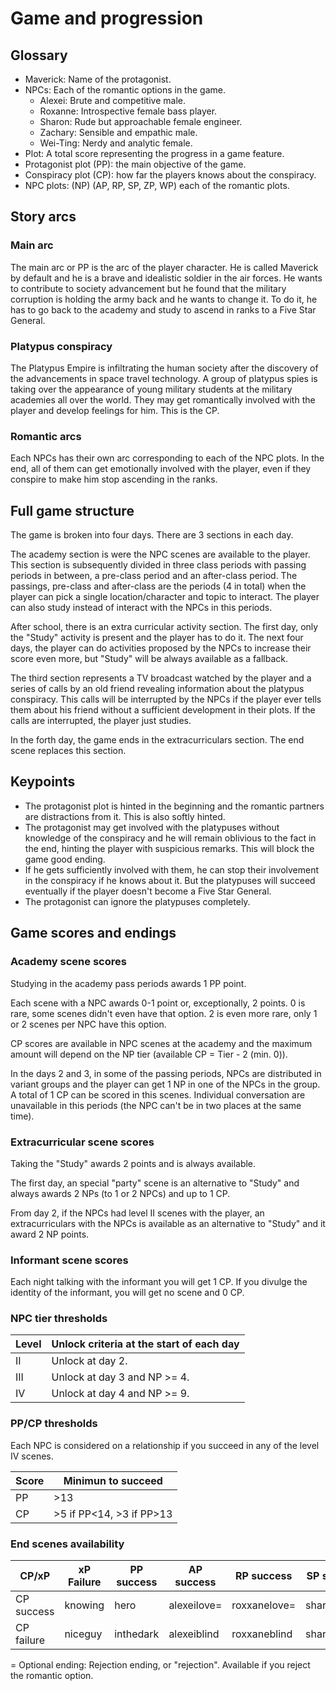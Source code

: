 # Game and progression
## Glossary
- Maverick: Name of the protagonist.
- NPCs: Each of the romantic options in the game.
  - Alexei: Brute and competitive male.
  - Roxanne: Introspective female bass player.
  - Sharon: Rude but approachable female engineer.
  - Zachary: Sensible and empathic male.
  - Wei-Ting: Nerdy and analytic female.
- Plot: A total score representing the progress in a game feature.
- Protagonist plot (PP): the main objective of the game.
- Conspiracy plot (CP): how far the players knows about the conspiracy.
- NPC plots: (NP) (AP, RP, SP, ZP, WP) each of the romantic plots.
## Story arcs
### Main arc
The main arc or PP is the arc of the player character. He is called Maverick by
default and he is a brave and idealistic soldier in the air forces. He wants to
contribute to society advancement but he found that the military corruption is
holding the army back and he wants to change it. To do it, he has to go back to
the academy and study to ascend in ranks to a Five Star General.
### Platypus conspiracy
The Platypus Empire is infiltrating the human society after the discovery of
the advancements in space travel technology. A group of platypus spies is
taking over the appearance of young military students at the military academies
all over the world. They may get romantically involved with the player and develop
feelings for him. This is the CP.
### Romantic arcs
Each NPCs has their own arc corresponding to each of the NPC plots. In the end,
all of them can get emotionally involved with the player, even if they conspire
to make him stop ascending in the ranks.
## Full game structure
The game is broken into four days. There are 3 sections in each day.

The academy section is were the NPC scenes are available to the player. This
section is subsequently divided in three class periods with passing periods in
between, a pre-class period and an after-class period. The passings, pre-class
and after-class are the periods (4 in total) when the player can pick a single
location/character and topic to interact. The player can also study instead of
interact with the NPCs in this periods.

After school, there is an extra curricular activity section. The first day,
only the "Study" activity is present and the player has to do it. The next
four days, the player can do activities proposed by the NPCs to increase their
score even more, but "Study" will be always available as a fallback.

The third section represents a TV broadcast watched by the player and a series
of calls by an old friend revealing information about the platypus conspiracy.
This calls will be interrupted by the NPCs if the player ever tells them about
his friend without a sufficient development in their plots. If the calls are
interrupted, the player just studies.

In the forth day, the game ends in the extracurriculars section. The end scene
replaces this section.
## Keypoints
- The protagonist plot is hinted in the beginning and the romantic partners are
  distractions from it. This is also softly hinted.
- The protagonist may get involved with the platypuses without knowledge of the
  conspiracy and he will remain oblivious to the fact in the end, hinting the
  player with suspicious remarks. This will block the game good ending.
- If he gets sufficiently involved with them, he can stop their involvement in
  the conspiracy if he knows about it. But the platypuses will succeed
  eventually if the player doesn't become a Five Star General.
- The protagonist can ignore the platypuses completely.
## Game scores and endings
### Academy scene scores
Studying in the academy pass periods awards 1 PP point.

Each scene with a NPC awards 0-1 point or, exceptionally, 2 points. 0 is rare,
some scenes didn't even have that option. 2 is even more rare, only 1 or 2
scenes per NPC have this option.

CP scores are available in NPC scenes at the academy and the maximum amount
will depend on the NP tier (available CP = Tier - 2 (min. 0)).

In the days 2 and 3, in some of the passing periods, NPCs are distributed in
variant groups and the player can get 1 NP in one of the NPCs in the group. A
total of 1 CP can be scored in this scenes. Individual conversation are
unavailable in this periods (the NPC can't be in two places at the same time).
### Extracurricular scene scores
Taking the "Study" awards 2 points and is always available.

The first day, an special "party" scene is an alternative to "Study" and always
awards 2 NPs (to 1 or 2 NPCs) and up to 1 CP.

From day 2, if the NPCs had level II scenes with the player, an
extracurriculars with the NPCs is available as an alternative to "Study" and
it award 2 NP points.
### Informant scene scores
Each night talking with the informant you will get 1 CP. If you divulge the
identity of the informant, you will get no scene and 0 CP.
### NPC tier thresholds

| Level | Unlock criteria at the start of each day |
| ----- | ---------------------------------------- |
| II    | Unlock at day 2.                         |
| III   | Unlock at day 3 and NP >= 4.             |
| IV    | Unlock at day 4 and NP >= 9.             |

### PP/CP thresholds
Each NPC is considered on a relationship if you succeed in any of the level IV
scenes.

| Score | Minimun to succeed       |
| ----- | ------------------------ |
|  PP   |           >13            |
|  CP   | >5 if PP<14, >3 if PP>13 |


### End scenes availability

| CP/xP      | xP Failure | PP success | AP success  | RP success   | SP success  | ZP success   | WP success   |
| ---------- | ---------- | ---------- | ----------- | ------------ | ----------- | ------------ | ------------ |
| CP success | knowing    | hero       | alexeilove= | roxxanelove= | sharonlove= | zacharylove= | waitinglove= |
| CP failure | niceguy    | inthedark  | alexeiblind | roxxaneblind | sharonblind | zacharyblind | waitingblind |

= Optional ending: Rejection ending, or "rejection". Available if you reject the
  romantic option.
